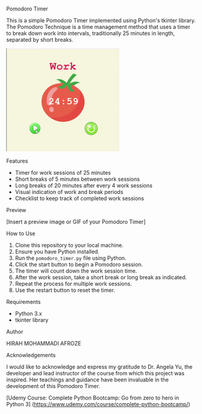 Pomodoro Timer

This is a simple Pomodoro Timer implemented using Python's tkinter library. The Pomodoro Technique is a time management method that uses a timer to break down work into intervals, traditionally 25 minutes in length, separated by short breaks.

<img src="images/KGIF.gif" alt="Action" width="300" />




 Features

- Timer for work sessions of 25 minutes
- Short breaks of 5 minutes between work sessions
- Long breaks of 20 minutes after every 4 work sessions
- Visual indication of work and break periods
- Checklist to keep track of completed work sessions

Preview

[Insert a preview image or GIF of your Pomodoro Timer]

How to Use

1. Clone this repository to your local machine.
2. Ensure you have Python installed.
3. Run the `pomodoro_timer.py` file using Python.
4. Click the start button to begin a Pomodoro session.
5. The timer will count down the work session time.
6. After the work session, take a short break or long break as indicated.
7. Repeat the process for multiple work sessions.
8. Use the restart button to reset the timer.

Requirements

- Python 3.x
- tkinter library



Author

HIRAH MOHAMMADI AFROZE

 Acknowledgements

I would like to acknowledge and express my gratitude to Dr. Angela Yu, the developer and lead instructor of the course from which this project was inspired.
Her teachings and guidance have been invaluable in the development of this Pomodoro Timer.

[Udemy Course: Complete Python Bootcamp: Go from zero to hero in Python 3] (https://www.udemy.com/course/complete-python-bootcamp/)


